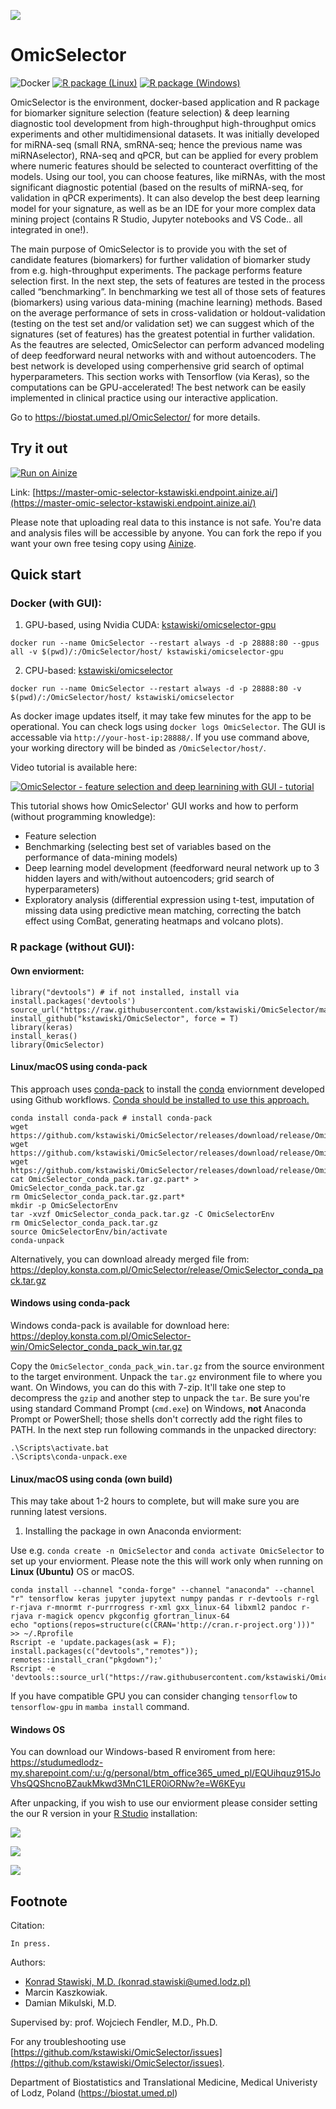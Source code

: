 ![](vignettes/logo.png)

# OmicSelector

![Docker](https://github.com/kstawiski/OmicSelector/workflows/Docker/badge.svg) [![R package (Linux)](https://github.com/kstawiski/OmicSelector/actions/workflows/r.yml/badge.svg)](https://github.com/kstawiski/OmicSelector/actions/workflows/r.yml) [![R package (Windows)](https://github.com/kstawiski/OmicSelector/actions/workflows/r-win.yml/badge.svg)](https://github.com/kstawiski/OmicSelector/actions/workflows/r-win.yml)

OmicSelector is the environment, docker-based application and R package for biomarker signiture selection (feature selection) & deep learning diagnostic tool development from high-throughput high-throughput omics experiments and other multidimensional datasets. It was initially developed for miRNA-seq (small RNA, smRNA-seq; hence the previous name was miRNAselector), RNA-seq and qPCR, but can be applied for every problem where numeric features should be selected to counteract overfitting of the models. Using our tool, you can choose features, like miRNAs, with the most significant diagnostic potential (based on the results of miRNA-seq, for validation in qPCR experiments). It can also develop the best deep learning model for your signature, as well as be an IDE for your more complex data mining project (contains R Studio, Jupyter notebooks and VS Code.. all integrated in one!).

The main purpose of OmicSelector is to provide you with the set of candidate features (biomarkers) for further validation of biomarker study from e.g. high-throughput experiments. The package performs feature selection first. In the next step, the sets of features are tested in the process called “benchmarking”. In benchmarking we test all of those sets of features (biomarkers) using various data-mining (machine learning) methods. Based on the average performance of sets in cross-validation or holdout-validation (testing on the test set and/or validation set) we can suggest which of the signatures (set of features) has the greatest potential in further validation. As the feautres are selected, OmicSelector can perform advanced modeling of deep feedforward neural networks with and without autoencoders. The best network is developed using comperhensive grid search of optimal hyperparameters. This section works with Tensorflow (via Keras), so the computations can be GPU-accelerated! The best network can be easily implemented in clinical practice using our interactive application.

Go to https://biostat.umed.pl/OmicSelector/ for more details.

## Try it out

[![Run on Ainize](https://ainize.ai/images/run_on_ainize_button.svg)](https://ainize.web.app/redirect?git_repo=https://github.com/kstawiski/OmicSelector)

Link: [https://master-omic-selector-kstawiski.endpoint.ainize.ai/](https://master-omic-selector-kstawiski.endpoint.ainize.ai/)

Please note that uploading real data to this instance is not safe. You're data and analysis files will be accessible by anyone. You can fork the repo if you want your own free tesing copy using [Ainize](https://ainize.web.app/redirect?git_repo=https://github.com/kstawiski/OmicSelector).

## Quick start

### Docker (with GUI):

1. GPU-based, using Nvidia CUDA: [kstawiski/omicselector-gpu](https://hub.docker.com/r/kstawiski/omicselector-gpu)

```
docker run --name OmicSelector --restart always -d -p 28888:80 --gpus all -v $(pwd)/:/OmicSelector/host/ kstawiski/omicselector-gpu
```

2. CPU-based: [kstawiski/omicselector](https://hub.docker.com/r/kstawiski/omicselector)

```
docker run --name OmicSelector --restart always -d -p 28888:80 -v $(pwd)/:/OmicSelector/host/ kstawiski/omicselector
```

As docker image updates itself, it may take few minutes for the app to be operational. You can check logs using `docker logs OmicSelector`. The GUI is accessable via `http://your-host-ip:28888/`. If you use command above, your working directory will be binded as `/OmicSelector/host/`.

Video tutorial is available here:

[![OmicSelector - feature selection and deep learnining with GUI - tutorial](https://yt-embed.herokuapp.com/embed?v=dKUdINEcOjk)](https://www.youtube.com/watch?v=dKUdINEcOjk "OmicSelector - feature selection and deep learnining with GUI - tutorial.")

This tutorial shows how OmicSelector' GUI works and how to perform (without programming knowledge):

- Feature selection
- Benchmarking (selecting best set of variables based on the performance of data-mining models)
- Deep learning model development (feedforward neural network up to 3 hidden layers and with/without autoencoders; grid search of hyperparameters)
- Exploratory analysis (differential expression using t-test, imputation of missing data using predictive mean matching, correcting the batch effect using ComBat, generating heatmaps and volcano plots).

### R package (without GUI):

#### Own enviorment:

```
library("devtools") # if not installed, install via install.packages('devtools')
source_url("https://raw.githubusercontent.com/kstawiski/OmicSelector/master/vignettes/setup.R")
install_github("kstawiski/OmicSelector", force = T)
library(keras)
install_keras()
library(OmicSelector)
```

#### Linux/macOS using conda-pack

This approach uses [conda-pack](https://conda.github.io/conda-pack/) to install the [conda](https://www.anaconda.com/products/individual) enviornment developed using Github workflows. [Conda should be installed to use this approach.](https://www.anaconda.com/products/individual)

```
conda install conda-pack # install conda-pack
wget https://github.com/kstawiski/OmicSelector/releases/download/release/OmicSelector_conda_pack.tar.gz.partaa
wget https://github.com/kstawiski/OmicSelector/releases/download/release/OmicSelector_conda_pack.tar.gz.partab
wget https://github.com/kstawiski/OmicSelector/releases/download/release/OmicSelector_conda_pack.tar.gz.partac
cat OmicSelector_conda_pack.tar.gz.part* > OmicSelector_conda_pack.tar.gz
rm OmicSelector_conda_pack.tar.gz.part*
mkdir -p OmicSelectorEnv
tar -xvzf OmicSelector_conda_pack.tar.gz -C OmicSelectorEnv
rm OmicSelector_conda_pack.tar.gz
source OmicSelectorEnv/bin/activate
conda-unpack
```

Alternatively, you can download already merged file from: https://deploy.konsta.com.pl/OmicSelector/release/OmicSelector_conda_pack.tar.gz 

#### Windows using conda-pack

Windows conda-pack is available for download here: https://deploy.konsta.com.pl/OmicSelector-win/OmicSelector_conda_pack_win.tar.gz

Copy the `OmicSelector_conda_pack_win.tar.gz` from the source environment to the target environment. Unpack the `tar.gz` environment file to where you want. On Windows, you can do this with 7-zip. It'll take one step to decompress the `gzip` and another step to unpack the `tar`. Be sure you're using standard Command Prompt (`cmd.exe`) on Windows, **not** Anaconda Prompt or PowerShell; those shells don't correctly add the right files to PATH. In the next step run following commands in the unpacked directory:

```
.\Scripts\activate.bat
.\Scripts\conda-unpack.exe
```

#### Linux/macOS using conda (own build)

This may take about 1-2 hours to complete, but will make sure you are running latest versions.

1. Installing the package in own Anaconda enviorment:

Use e.g. `conda create -n OmicSelector` and `conda activate OmicSelector` to set up your enviorment.  Please note the this will work only when running on **Linux (Ubuntu)** OS or macOS.

```
conda install --channel "conda-forge" --channel "anaconda" --channel "r" tensorflow keras jupyter jupytext numpy pandas r r-devtools r-rgl r-rjava r-mnormt r-purrrogress r-xml gxx_linux-64 libxml2 pandoc r-rjava r-magick opencv pkgconfig gfortran_linux-64
echo "options(repos=structure(c(CRAN='http://cran.r-project.org')))" >> ~/.Rprofile
Rscript -e 'update.packages(ask = F); install.packages(c("devtools","remotes")); remotes::install_cran("pkgdown");'
Rscript -e 'devtools::source_url("https://raw.githubusercontent.com/kstawiski/OmicSelector/master/vignettes/setup.R")'
```

If you have compatible GPU you can consider changing `tensorflow` to `tensorflow-gpu` in `mamba install` command.

#### Windows OS

You can download our Windows-based R enviroment from here: https://studumedlodz-my.sharepoint.com/:u:/g/personal/btm_office365_umed_pl/EQUihquz915JoVhsQQShcnoBZaukMkwd3MnC1LER0iORNw?e=W6KEyu 

After unpacking, if you wish to use our enviorment please consider setting the our R version in your [R Studio](https://rstudio.com/products/rstudio/download/) installation:

![](vignettes/win1.png)

![](vignettes/win2.png)

![](vignettes/win3.png)


## Footnote

Citation:

`In press.`

Authors:

- [Konrad Stawiski, M.D. (konrad.stawiski@umed.lodz.pl)](https://konsta.com.pl)
- Marcin Kaszkowiak.
- Damian Mikulski, M.D.

Supervised by: prof. Wojciech Fendler, M.D., Ph.D. 

For any troubleshooting use [https://github.com/kstawiski/OmicSelector/issues](https://github.com/kstawiski/OmicSelector/issues).

Department of Biostatistics and Translational Medicine, Medical Univeristy of Lodz, Poland (https://biostat.umed.pl) 
